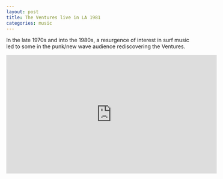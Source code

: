 ```yaml
---
layout: post
title: The Ventures live in LA 1981
categories: music
---
```


In the late 1970s and into the 1980s, a resurgence of interest in surf music led to some in the punk/new wave audience rediscovering the Ventures.

<div class="youtube-embed-container">
	<iframe width="560" height="315" src="https://www.youtube.com/embed/2bDFQfUCSqs" title="YouTube video player" frameborder="0" allow="accelerometer; autoplay; clipboard-write; encrypted-media; gyroscope; picture-in-picture" allowfullscreen></iframe>
</div>